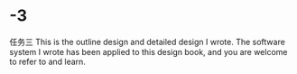 # -3
任务三
This is the outline design and detailed design I wrote. The software system I wrote has been applied to this design book, and you are welcome to refer to and learn.
